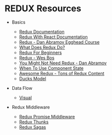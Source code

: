 # REDUX Resources

* Basics

  * [Redux Documentation](https://redux.js.org/)
  * [Redux With React Documentation](https://redux.js.org/docs/basics/UsageWithReact.html)
  * [Redux - Dan Abramov Egghead Course](https://egghead.io/redux)
  * [What Does Redux Do?](https://daveceddia.com/what-does-redux-do/)
  * [Redux For Beginners](https://codeburst.io/react-redux-tutorial-for-beginners-learning-redux-in-2018-530f6deca43)
  * [Redux - Wes Bos](https://learnredux.com/)
  * [You Might Not Need Redux - Dan Abramov](https://medium.com/@dan_abramov/you-might-not-need-redux-be46360cf367)
  * [When To Use Component State](https://redux.js.org/docs/faq/OrganizingState.html)
  * [Awesome Redux - Tons of Redux Content](https://github.com/xgrommx/awesome-redux)
  * [Ducks Model](https://medium.com/@scbarrus/the-ducks-file-structure-for-redux-d63c41b7035c)

* Data Flow

  * [Visual](https://camo.githubusercontent.com/5aba89b6daab934631adffc1f301d17bb273268b/68747470733a2f2f73332e616d617a6f6e6177732e636f6d2f6d656469612d702e736c69642e65732f75706c6f6164732f3336343831322f696d616765732f323438343535322f415243482d5265647578322d7265616c2e676966)

* Redux Middleware

  * [Redux Promise Middleware](https://github.com/pburtchaell/redux-promise-middleware)
  * [Redux Thunks](https://github.com/gaearon/redux-thunk)
  * [Redux Sagas](https://github.com/redux-saga/redux-saga)
